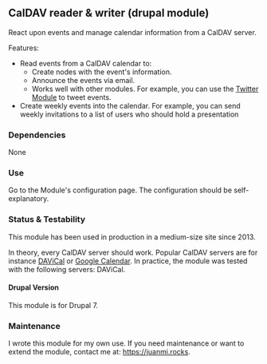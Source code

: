 ## CalDAV reader & writer (drupal module)

React upon events and manage calendar information from a CalDAV server.

Features:
* Read events from a CalDAV calendar to:
  * Create nodes with the event's information.
  * Announce the events via email.
  * Works well with other modules. For example, you can use the [Twitter Module](https://drupal.org/project/twitter) to tweet events.
* Create weekly events into the calendar. For example, you can send weekly invitations to a list of users who should hold a presentation


### Dependencies
None


### Use
Go to the Module's configuration page. The configuration should be self-explanatory.


### Status & Testability
This module has been used in production in a medium-size site since 2013.

In theory, every CalDAV server should work. Popular CalDAV servers are for instance [DAViCal](http://www.davical.org/) or [Google Calendar](https://support.google.com/calendar/?hl=en#topic=3417927). In practice, the module was tested with the following servers: DAViCal.


#### Drupal Version
This module is for Drupal 7.


### Maintenance
I wrote this module for my own use. If you need maintenance or want to extend the module, contact me at: https://juanmi.rocks.